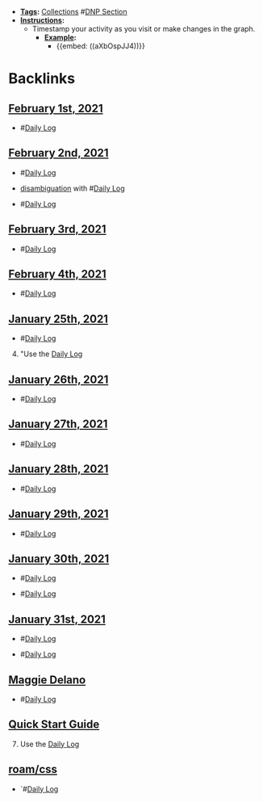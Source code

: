 - **[Tags](<Tags.md>):** [Collections](<Collections.md>) #[DNP Section](<DNP Section.md>)
- **[Instructions](<Instructions.md>):**
    - Timestamp your activity as you visit or make changes in the graph.
        - **[Example](<Example.md>):** 
            - {{embed: ((aXbOspJJ4))}}

# Backlinks
## [February 1st, 2021](<February 1st, 2021.md>)
- #[Daily Log](<Daily Log.md>)

## [February 2nd, 2021](<February 2nd, 2021.md>)
- #[Daily Log](<Daily Log.md>)

- [disambiguation](<disambiguation.md>) with #[Daily Log](<Daily Log.md>)

- #[Daily Log](<Daily Log.md>)

## [February 3rd, 2021](<February 3rd, 2021.md>)
- #[Daily Log](<Daily Log.md>)

## [February 4th, 2021](<February 4th, 2021.md>)
- #[Daily Log](<Daily Log.md>)

## [January 25th, 2021](<January 25th, 2021.md>)
- #[Daily Log](<Daily Log.md>)

4. "Use the [Daily Log](<Daily Log.md>)

## [January 26th, 2021](<January 26th, 2021.md>)
- #[Daily Log](<Daily Log.md>)

## [January 27th, 2021](<January 27th, 2021.md>)
- #[Daily Log](<Daily Log.md>)

## [January 28th, 2021](<January 28th, 2021.md>)
- #[Daily Log](<Daily Log.md>)

## [January 29th, 2021](<January 29th, 2021.md>)
- #[Daily Log](<Daily Log.md>)

## [January 30th, 2021](<January 30th, 2021.md>)
- #[Daily Log](<Daily Log.md>)

- #[Daily Log](<Daily Log.md>)

## [January 31st, 2021](<January 31st, 2021.md>)
- #[Daily Log](<Daily Log.md>)

- #[Daily Log](<Daily Log.md>)

## [Maggie Delano](<Maggie Delano.md>)
- #[Daily Log](<Daily Log.md>)

## [Quick Start Guide](<Quick Start Guide.md>)
7. Use the [Daily Log](<Daily Log.md>)

## [roam/css](<roam/css.md>)
- `#[Daily Log](<Daily Log.md>)

